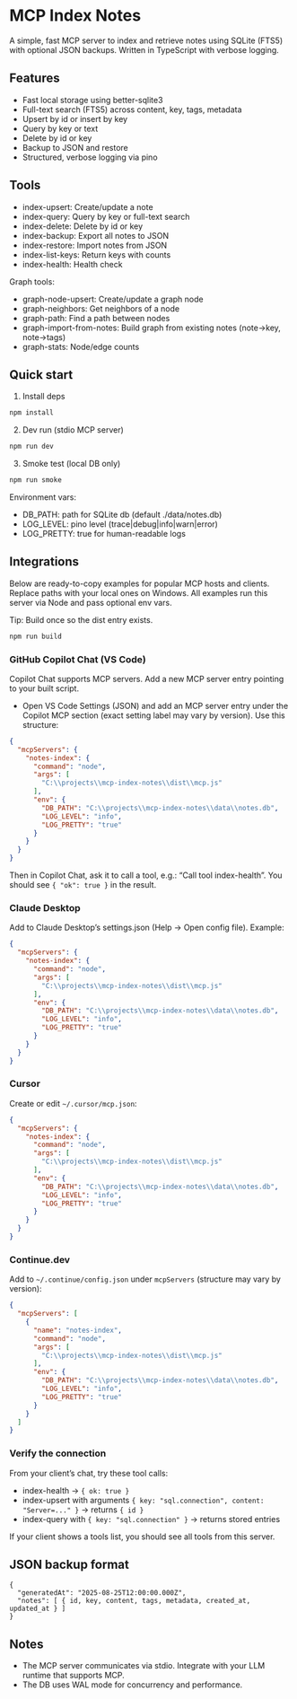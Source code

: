# MCP Index Notes

A simple, fast MCP server to index and retrieve notes using SQLite (FTS5) with optional JSON backups. Written in TypeScript with verbose logging.

## Features

- Fast local storage using better-sqlite3
- Full-text search (FTS5) across content, key, tags, metadata
- Upsert by id or insert by key
- Query by key or text
- Delete by id or key
- Backup to JSON and restore
- Structured, verbose logging via pino

## Tools

- index-upsert: Create/update a note
- index-query: Query by key or full-text search
- index-delete: Delete by id or key
- index-backup: Export all notes to JSON
- index-restore: Import notes from JSON
- index-list-keys: Return keys with counts
- index-health: Health check

Graph tools:
- graph-node-upsert: Create/update a graph node
- graph-neighbors: Get neighbors of a node
- graph-path: Find a path between nodes
- graph-import-from-notes: Build graph from existing notes (note->key, note->tags)
- graph-stats: Node/edge counts

## Quick start

1) Install deps

```powershell
npm install
```

2) Dev run (stdio MCP server)

```powershell
npm run dev
```

3) Smoke test (local DB only)

```powershell
npm run smoke
```

Environment vars:

- DB_PATH: path for SQLite db (default ./data/notes.db)
- LOG_LEVEL: pino level (trace|debug|info|warn|error)
- LOG_PRETTY: true for human-readable logs

## Integrations

Below are ready-to-copy examples for popular MCP hosts and clients. Replace paths with your local ones on Windows. All examples run this server via Node and pass optional env vars.

Tip: Build once so the dist entry exists.

```powershell
npm run build
```

### GitHub Copilot Chat (VS Code)

Copilot Chat supports MCP servers. Add a new MCP server entry pointing to your built script.

- Open VS Code Settings (JSON) and add an MCP server entry under the Copilot MCP section (exact setting label may vary by version). Use this structure:

```json
{
  "mcpServers": {
    "notes-index": {
      "command": "node",
      "args": [
        "C:\\projects\\mcp-index-notes\\dist\\mcp.js"
      ],
      "env": {
        "DB_PATH": "C:\\projects\\mcp-index-notes\\data\\notes.db",
        "LOG_LEVEL": "info",
        "LOG_PRETTY": "true"
      }
    }
  }
}
```

Then in Copilot Chat, ask it to call a tool, e.g.: “Call tool index-health”. You should see `{ "ok": true }` in the result.

### Claude Desktop

Add to Claude Desktop’s settings.json (Help → Open config file). Example:

```json
{
  "mcpServers": {
    "notes-index": {
      "command": "node",
      "args": [
        "C:\\projects\\mcp-index-notes\\dist\\mcp.js"
      ],
      "env": {
        "DB_PATH": "C:\\projects\\mcp-index-notes\\data\\notes.db",
        "LOG_LEVEL": "info",
        "LOG_PRETTY": "true"
      }
    }
  }
}
```

### Cursor

Create or edit `~/.cursor/mcp.json`:

```json
{
  "mcpServers": {
    "notes-index": {
      "command": "node",
      "args": [
        "C:\\projects\\mcp-index-notes\\dist\\mcp.js"
      ],
      "env": {
        "DB_PATH": "C:\\projects\\mcp-index-notes\\data\\notes.db",
        "LOG_LEVEL": "info",
        "LOG_PRETTY": "true"
      }
    }
  }
}
```

### Continue.dev

Add to `~/.continue/config.json` under `mcpServers` (structure may vary by version):

```json
{
  "mcpServers": [
    {
      "name": "notes-index",
      "command": "node",
      "args": [
        "C:\\projects\\mcp-index-notes\\dist\\mcp.js"
      ],
      "env": {
        "DB_PATH": "C:\\projects\\mcp-index-notes\\data\\notes.db",
        "LOG_LEVEL": "info",
        "LOG_PRETTY": "true"
      }
    }
  ]
}
```

### Verify the connection

From your client’s chat, try these tool calls:

- index-health → `{ ok: true }`
- index-upsert with arguments `{ key: "sql.connection", content: "Server=..." }` → returns `{ id }`
- index-query with `{ key: "sql.connection" }` → returns stored entries

If your client shows a tools list, you should see all tools from this server.

## JSON backup format

```
{
  "generatedAt": "2025-08-25T12:00:00.000Z",
  "notes": [ { id, key, content, tags, metadata, created_at, updated_at } ]
}
```

## Notes

- The MCP server communicates via stdio. Integrate with your LLM runtime that supports MCP.
- The DB uses WAL mode for concurrency and performance.
